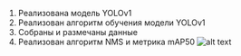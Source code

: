 1) Реализована модель YOLOv1
2) Реализован алгоритм обучения модели YOLOv1
3) Собраны и размечаны данные 
4) Реализован алгоритм NMS и метрика mAP50
![alt text](image.png)